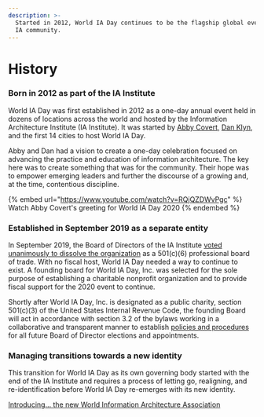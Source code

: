 ```yaml
---
description: >-
  Started in 2012, World IA Day continues to be the flagship global event in the
  IA community.
---
```


# History

### Born in 2012 as part of the IA Institute

World IA Day was first established in 2012 as a one-day annual event held in dozens of locations across the world and hosted by the Information Architecture Institute (IA Institute). It was started by [Abby Covert,](http://abbytheia.com) [Dan Klyn](http://understandinggroup.com/team/dan-klyn/), and the first 14 cities to host World IA Day.

Abby and Dan had a vision to create a one-day celebration focused on advancing the practice and education of information architecture. The key here was to create something that was for the community. Their hope was to empower emerging leaders and further the discourse of a growing and, at the time, contentious discipline.

{% embed url="https://www.youtube.com/watch?v=RQjQZDWvPgc" %}
Watch Abby Covert's greeting for World IA Day 2020
{% endembed %}

### Established in September 2019 as a separate entity

In September 2019, the Board of Directors of the IA Institute [voted unanimously to dissolve the organization](https://mailchi.mp/iainstitute.org/letter-to-members-the-future-of-the-iai-3377425) as a 501(c)(6) professional board of trade. With no fiscal host, World IA Day needed a way to continue to exist. A founding board for World IA Day, Inc. was selected for the sole purpose of establishing a charitable nonprofit organization and to provide fiscal support for the 2020 event to continue.

Shortly after World IA Day, Inc. is designated as a public charity, section 501(c)(3) of the United States Internal Revenue Code, the founding Board will act in accordance with section 3.2 of the bylaws working in a collaborative and transparent manner to establish [policies and procedures](https://app.gitbook.com/@wiad/s/governance/~/edit/drafts/-LqgVpBiP4lk_owVUCTP/governance/privacy-policy) for all future Board of Director elections and appointments.

### Managing transitions towards a new identity

This transition for World IA Day as its own governing body started with the end of the IA Institute and requires a process of letting go, realigning, and re-identification before World IA Day re-emerges with its new identity.

[Introducing… the new World Information Architecture Association](https://app.gitbook.com/s/KacqjAfb3ZZkQgPqSl4j/news/introducing...-the-new-world-information-architecture-association "mention")
